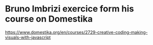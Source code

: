 # Bruno Imbrizi exercice form his course on Domestika

https://www.domestika.org/en/courses/2729-creative-coding-making-visuals-with-javascript
